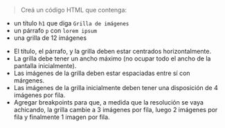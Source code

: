 > Creá un código HTML que contenga:
>
- un título `h1` que diga `Grilla de imágenes`
- un párrafo `p` con `lorem ipsum`
- una grilla de 12 imágenes
>
- El título, el párrafo, y la grilla deben estar centrados horizontalmente.
- La grilla debe tener un ancho máximo (no ocupar todo el ancho de la pantalla inicialmente).
- Las imágenes de la grilla deben estar espaciadas entre sí con márgenes.
- Las imágenes de la grilla inicialmente deben tener una disposición de 4 imágenes por fila.
- Agregar breakpoints para que, a medida que la resolución se vaya achicando, la grilla cambie a 3 imágenes por fila, luego 2 imágenes por fila y finalmente 1 imagen por fila.